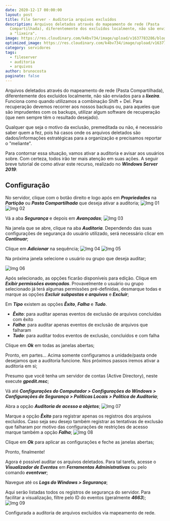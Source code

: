 ```yaml
---
date: 2020-12-17 00:00:00
layout: post
title: File Server - Auditoria arquivos excluídos
description: Arquivos deletados através do mapeamento de rede (Pasta
  Compartilhada), diferentemente dos excluídos localmente, não são enviados para
  a "lixeira".
image: https://res.cloudinary.com/k4bv734/image/upload/v1637783286/blog/fileserver_hpbn4y.jpg
optimized_image: https://res.cloudinary.com/k4bv734/image/upload/v1637783286/blog/fileserver_optimized_hooyd9.jpg
category: servidores
tags:
  - fileserver
  - auditoria
  - arquivos
author: brunocosta
paginate: false
---
```

Arquivos deletados através do mapeamento de rede (Pasta Compartilhada), diferentemente dos excluídos localmente, não são enviados para a ***lixeira***. Funciona como quando utilizamos a combinação Shift + Del. Para recuperação devemos recorrer aos nossos backups ou, para aqueles que são imprudentes com os backups, utilizar algum software de recuperação (que nem sempre têm o resultado desejado).

Qualquer que seja o motivo da exclusão, premeditada ou não, é necessário saber quem a fez, pois há casos onde os arquivos deletados são dados/informações estratégicas para a organização e precisamos reportar o "meliante".


Para contornar essa situação, vamos ativar a auditoria e avisar aos usuários sobre. Com certeza, todos irão ter mais atenção em suas ações. A seguir breve tutorial de como ativar este recurso, realizado no ***Windows Server 2019***:

## Configuração

No servidor, clique com o botão direito e logo após em ***Propriedades*** na ***Partição*** ou ***Pasta Compartilhada*** que deseja ativar a auditoria;
![Img 01]()
![Img 02]()

Vá a aba ***Segurança*** e depois em ***Avançadas***;
![Img 03]()

Na janela que se abre, clique na aba ***Auditoria***. Dependendo das suas configurações de segurança do usuário utilizado, será necessário clicar em ***Continuar***;


Clique em ***Adicionar*** na sequência;
![Img 04]()
![Img 05]()


Na próxima janela selecione o usuário ou grupo que deseja auditar;	
![Img 06]()
	
Após selecionado, as opções ficarão disponíveis para edição. Clique em  ***Exibir permissões avançadas***. Provavelmente o usuário ou grupo selecionado já terá algumas permissões pré-definidas, desmarque todas e marque as opções ***Excluir subpastas e arquivos*** e ***Excluir***;


Em ***Tipo*** existem as opções ***Êxito***, ***Falha*** e ***Tudo***.
* ***Êxito***: para auditar apenas eventos de exclusão de arquivos concluídas com êxito
* ***Falha***: para auditar apenas eventos de exclusão de arquivos que falharam
* ***Tudo***: para auditar todos eventos de exclusão, concluídos e com falha


Clique em ***Ok*** em todas as janelas abertas;


Pronto, em partes... Acima somente configuramos a unidade/pasta onde desejamos que a auditoria funcione. Nos próximos passos iremos ativar a auditoria em si;


Presumo que você tenha um servidor de contas (Active Directory), neste execute ***gpedit.msc***;

Vá até ***Configurações do Computador > Configurações do Windows > Configurações de Segurança > Políticas Locais > Política de Auditoria***;

Abra a opção ***Auditoria de acesso a objetos***;
![Img 07]()

Marque a opção ***Êxito*** para registrar apenas os registros dos arquivos excluídos. Caso seja seu desejo também registrar as tentativas de exclusão que falharam por motivo das configurações de restrições de acesso marque também a opção ***Falha***;
![Img 08]()

Clique em ***Ok*** para aplicar as configurações e feche as janelas abertas;


Pronto, finalmente!


Agora é possível auditar os arquivos deletados. Para tal tarefa, acesse o ***Visualizador de Eventos*** em ***Ferramentas Administrativas*** ou pelo comando ***eventvwr***;


Navegue até os ***Logs do Windows > Segurança***;


Aqui serão listadas todos os registros de segurança do servidor. Para facilitar a visualização, filtre pelo ID do eventos (geralmente ***4663***);
![Img 09]()


Configurada a auditoria de arquivos excluídos via mapeamento de rede.